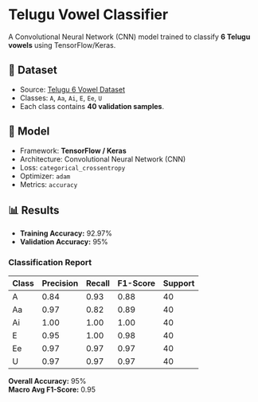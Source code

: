 # Telugu Vowel Classifier

A Convolutional Neural Network (CNN) model trained to classify **6 Telugu vowels** using TensorFlow/Keras.

## 📂 Dataset
- Source: [Telugu 6 Vowel Dataset](https://www.kaggle.com/datasets/syamkakarla/telugu-6-vowel-dataset)
- Classes: `A`, `Aa`, `Ai`, `E`, `Ee`, `U`
- Each class contains **40 validation samples**.

## 🧠 Model
- Framework: **TensorFlow / Keras**
- Architecture: Convolutional Neural Network (CNN)
- Loss: `categorical_crossentropy`
- Optimizer: `adam`
- Metrics: `accuracy`

## 📊 Results
- **Training Accuracy:** 92.97%
- **Validation Accuracy:** 95%

### Classification Report
| Class | Precision | Recall | F1-Score | Support |
|-------|-----------|--------|----------|---------|
| A     | 0.84      | 0.93   | 0.88     | 40      |
| Aa    | 0.97      | 0.82   | 0.89     | 40      |
| Ai    | 1.00      | 1.00   | 1.00     | 40      |
| E     | 0.95      | 1.00   | 0.98     | 40      |
| Ee    | 0.97      | 0.97   | 0.97     | 40      |
| U     | 0.97      | 0.97   | 0.97     | 40      |

**Overall Accuracy:** 95%  
**Macro Avg F1-Score:** 0.95  

